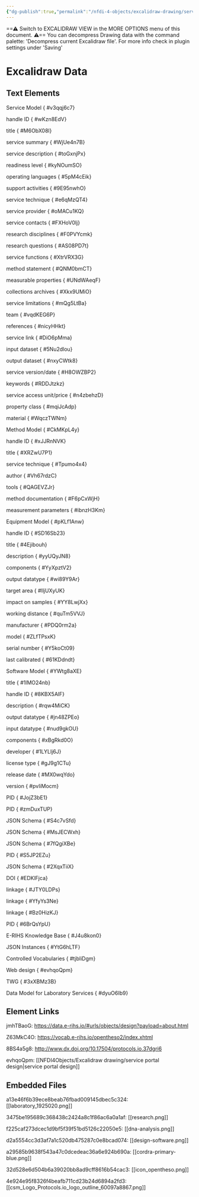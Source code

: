 ```yaml
---
{"dg-publish":true,"permalink":"/nfdi-4-objects/excalidraw-drawing/service-metadata/","tags":["excalidraw"],"noteIcon":""}
---
```


==⚠  Switch to EXCALIDRAW VIEW in the MORE OPTIONS menu of this document. ⚠== You can decompress Drawing data with the command palette: 'Decompress current Excalidraw file'. For more info check in plugin settings under 'Saving'


# Excalidraw Data

## Text Elements
Service Model
{ #v3qqj6c7}


handle ID
{ #wKzn8EdV}


title
{ #M6ObX08l}


service
summary
{ #WjUe4n7B}


service
description
{ #toGxnjPx}


readiness
level
{ #kyNOumSO}


operating
languages
{ #5pM4cEik}


support
activities
{ #9E95nwhO}


service
technique
{ #e6qMzQT4}


service
provider
{ #oMACu1KQ}


service
contacts
{ #FXHoV0lj}


research
disciplines
{ #F0PVYcmk}


research
questions
{ #AS08PD7t}


service
functions
{ #XtrVRX3G}


method
statement
{ #QNM0bmCT}


measurable
properties
{ #UNdWAeqF}


collections
archives
{ #Xkx9UMiO}


service
limitations
{ #mQg5LtBa}


team
{ #vqdKEG6P}


references
{ #nicyHHkt}


service link
{ #DiO6pMma}


input dataset
{ #5Nu2dlou}


output
dataset
{ #nxyCWtk8}


service
version/date
{ #H8OWZBP2}


keywords
{ #RDDJtzkz}


service access unit/price
{ #n4zbehzD}


property class
{ #mqiJcAdp}


material
{ #WqczTWNm}


Method Model
{ #CkMKpL4y}


handle ID
{ #xJJRnNVK}


title
{ #XRZwU7P1}


service
technique
{ #Tpumo4x4}


author
{ #Vh67rdzC}


tools
{ #QAGEVZJr}


method
documentation
{ #F6pCxWjH}


measurement
parameters
{ #ibnzH3Km}


Equipment Model
{ #pKLf1Anw}


handle ID
{ #SD16Sb23}


title
{ #4Ejibouh}


description
{ #yyUQyJN8}


components
{ #YyXpztV2}


output datatype
{ #wi89Y9Ar}


target area
{ #lljUXyUK}


impact on samples
{ #YY8LwjXx}


working
distance
{ #quTm5VVJ}


manufacturer
{ #PDQ0rm2a}


model
{ #ZLfTPsxK}


serial number
{ #Y5koCt09}


last calibrated
{ #61KDdndt}


Software Model
{ #YWtg8aXE}


title
{ #1lMO24nb}


handle ID
{ #8KBX5AlF}


description
{ #rqw4MiCK}


output datatype
{ #jn48ZPEo}


input datatype
{ #nud9gkOU}


components
{ #xBgRkd0O}


developer
{ #1LYLlj6J}


license type
{ #gJ9g1CTu}


release date
{ #MX0wqYdo}


version
{ #pvIiMocm}


PID
{ #JojZ3bE1}


PID
{ #zmDuxTUP}


JSON Schema
{ #S4c7vSfd}


JSON Schema
{ #MsJECWxh}


JSON Schema
{ #7fQgiXBe}


PID
{ #S5JP2EZu}


JSON Schema
{ #2XqxTiiX}


DOI
{ #EDKlFjca}


linkage
{ #JTY0LDPs}


linkage
{ #YfyYs3Ne}


linkage
{ #Bz0HizKJ}


PID
{ #6BrQsYpU}


E-RIHS
Knowledge Base
{ #J4u8kon0}


JSON Instances
{ #YtG6hLTF}


Controlled Vocabularies
{ #tjbliDgm}


Web design
{ #evhqoQpm}


TWG
{ #3xXBMz3B}


Data Model for Laboratory Services
{ #dyuO6Ib9}


## Element Links
jmhTBaoG: https://data.e-rihs.io/#urls/objects/design?payload=about.html

Z63MkC4O: https://vocab.e-rihs.io/opentheso2/index.xhtml

8BS4a5g8: http://www.dx.doi.org/10.17504/protocols.io.37dgri6

evhqoQpm: [[NFDI4Objects/Excalidraw drawing/service portal design\|service portal design]]

## Embedded Files
a13e46f6b39ece8beab76fbad009145dbec5c324: [[laboratory_1925020.png]]

3475be195689c368438c2424a8c1f86ac6a0a1af: [[research.png]]

f225caf273dcec1d9bf5f39f51bd5126c22050e5: [[dna-analysis.png]]

d2a5554cc3d3af7a1c520db475287c0e8bcad074: [[design-software.png]]

a29585b9638f543a47c0dcedeac36a6e924b690a: [[cordra-primary-blue.png]]

32d528e6d504b6a39020bb8ad9cff8616b54cac3: [[icon_opentheso.png]]

4e924e95f8326f4beafb711cd23b24d6894a2fd3: [[csm_Logo_Protocols.io_logo_outline_60097a8867.png]]

